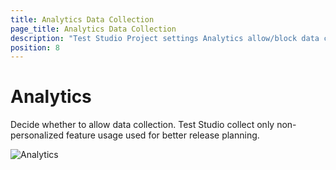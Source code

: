```yaml
---
title: Analytics Data Collection
page_title: Analytics Data Collection
description: "Test Studio Project settings Analytics allow/block data collection"
position: 8
---
```

# Analytics

Decide whether to allow data collection. Test Studio collect only non-personalized feature usage used for better release planning.

![Analytics][1]

[1]: /img/features/project-settings/analytics/fig1.png